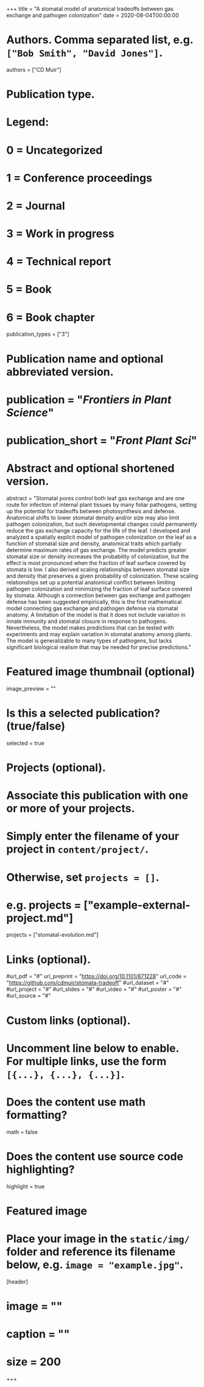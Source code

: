 +++
title = "A stomatal model of anatomical tradeoffs between gas exchange and pathogen colonization"
date = 2020-08-04T00:00:00

# Authors. Comma separated list, e.g. `["Bob Smith", "David Jones"]`.
authors = ["CD Muir"]

# Publication type.
# Legend:
# 0 = Uncategorized
# 1 = Conference proceedings
# 2 = Journal
# 3 = Work in progress
# 4 = Technical report
# 5 = Book
# 6 = Book chapter
publication_types = ["3"]

# Publication name and optional abbreviated version.
# publication = "*Frontiers in Plant Science*"
# publication_short = "*Front Plant Sci*"

# Abstract and optional shortened version.
abstract = "Stomatal pores control both leaf gas exchange and are one route for infection of internal plant tissues by many foliar pathogens, setting up the potential for tradeoffs between photosynthesis and defense. Anatomical shifts to lower stomatal density and/or size may also limit pathogen colonization, but such developmental changes could permanently reduce the gas exchange capacity for the life of the leaf. I developed and analyzed a spatially explicit model of pathogen colonization on the leaf as a function of stomatal size and density, anatomical traits which partially determine maximum rates of gas exchange. The model predicts greater stomatal size or density increases the probability of colonization, but the effect is most pronounced when the fraction of leaf surface covered by stomata is low. I also derived scaling relationships between stomatal size and density that preserves a given probability of colonization. These scaling relationships set up a potential anatomical conflict between limiting pathogen colonization and minimizing the fraction of leaf surface covered by stomata. Although a connection between gas exchange and pathogen defense has been suggested empirically, this is the first mathematical model connecting gas exchange and pathogen defense via stomatal anatomy. A limitation of the model is that it does not include variation in innate immunity and stomatal closure in response to pathogens. Nevertheless, the model makes predictions that can be tested with experiments and may explain variation in stomatal anatomy among plants. The model is generalizable to many types of pathogens, but lacks significant biological realism that may be needed for precise predictions."

# Featured image thumbnail (optional)
image_preview = ""

# Is this a selected publication? (true/false)
selected = true

# Projects (optional).
#   Associate this publication with one or more of your projects.
#   Simply enter the filename of your project in `content/project/`.
#   Otherwise, set `projects = []`.
#   e.g. projects = ["example-external-project.md"]
projects = ["stomatal-evolution.md"]

# Links (optional).
#url_pdf = "#"
url_preprint = "https://doi.org/10.1101/871228"
url_code = "https://github.com/cdmuir/stomata-tradeoff"
#url_dataset = "#"
#url_project = "#"
#url_slides = "#"
#url_video = "#"
#url_poster = "#"
#url_source = "#"

# Custom links (optional).
#   Uncomment line below to enable. For multiple links, use the form `[{...}, {...}, {...}]`.

# Does the content use math formatting?
math = false

# Does the content use source code highlighting?
highlight = true

# Featured image
# Place your image in the `static/img/` folder and reference its filename below, e.g. `image = "example.jpg"`.
[header]
# image = ""
# caption = ""
# size = 200
+++
